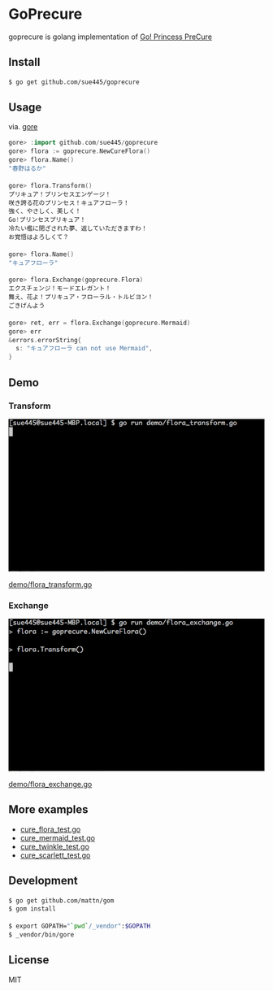 # GoPrecure
goprecure is golang implementation of [Go! Princess PreCure](https://en.wikipedia.org/wiki/Go!_Princess_PreCure)

## Install
```sh
$ go get github.com/sue445/goprecure
```

## Usage
via. [gore](https://github.com/motemen/gore)

```go
gore> :import github.com/sue445/goprecure
gore> flora := goprecure.NewCureFlora()
gore> flora.Name()
"春野はるか"

gore> flora.Transform()
プリキュア！プリンセスエンゲージ！
咲き誇る花のプリンセス！キュアフローラ！
強く、やさしく、美しく！
Go!プリンセスプリキュア！
冷たい檻に閉ざされた夢、返していただきますわ！
お覚悟はよろしくて？

gore> flora.Name()
"キュアフローラ"

gore> flora.Exchange(goprecure.Flora)
エクスチェンジ！モードエレガント！
舞え、花よ！プリキュア・フローラル・トルビヨン！
ごきげんよう

gore> ret, err = flora.Exchange(goprecure.Mermaid)
gore> err
&errors.errorString{
  s: "キュアフローラ can not use Mermaid",
}
```

## Demo
### Transform
![flora_transform.gif](img/flora_transform.gif)

[demo/flora_transform.go](demo/flora_transform.go)

### Exchange
![flora_exchange.gif](img/flora_exchange.gif)

[demo/flora_exchange.go](demo/flora_exchange.go)

## More examples
* [cure_flora_test.go](cure_flora_test.go)
* [cure_mermaid_test.go](cure_mermaid_test.go)
* [cure_twinkle_test.go](cure_twinkle_test.go)
* [cure_scarlett_test.go](cure_scarlett_test.go)

## Development

```sh
$ go get github.com/mattn/gom
$ gom install

$ export GOPATH="`pwd`/_vendor":$GOPATH
$ _vendor/bin/gore
```

## License
MIT
